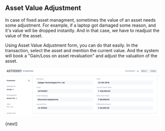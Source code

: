 ## Asset Value Adjustment

In case of fixed asset managment, sometimes the value of an asset needs some adjustment. For example, if a laptop got damaged some reason, and it's value will be dropped instantly. And in that case, we have to readjust the value of the asset.

Using Asset Value Adjustment form, you can do that easily. In the transaction, select the asset and mention the current value. And the system will book a "Gain/Loss on asset revaluation" and adjust the valuation of the asset.

<img class="screenshot" alt="Asset" src="./assets/asset-value-adjustment.png">

{next}
